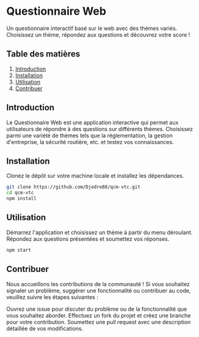 # Questionnaire Web

Un questionnaire interactif basé sur le web avec des thèmes variés. Choisissez un thème, répondez aux questions et découvrez votre score !

## Table des matières

1. [Introduction](#introduction)
2. [Installation](#installation)
3. [Utilisation](#utilisation)
4. [Contribuer](#contribuer)

## Introduction

Le Questionnaire Web est une application interactive qui permet aux utilisateurs de répondre à des questions sur différents thèmes. Choisissez parmi une variété de thèmes tels que la réglementation, la gestion d'entreprise, la sécurité routière, etc. et testez vos connaissances.

## Installation

Clonez le dépôt sur votre machine locale et installez les dépendances.

```bash
git clone https://github.com/Djodre88/qcm-vtc.git
cd qcm-vtc
npm install
```

## Utilisation
Démarrez l'application et choisissez un thème à partir du menu déroulant. Répondez aux questions présentées et soumettez vos réponses.

```bash
npm start
```

## Contribuer
Nous accueillons les contributions de la communauté ! Si vous souhaitez signaler un problème, suggérer une fonctionnalité ou contribuer au code, veuillez suivre les étapes suivantes :

Ouvrez une issue pour discuter du problème ou de la fonctionnalité que vous souhaitez aborder.
Effectuez un fork du projet et créez une branche pour votre contribution.
Soumettez une pull request avec une description détaillée de vos modifications.


